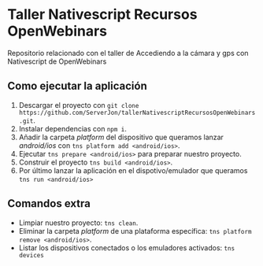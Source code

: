 # Taller Nativescript Recursos OpenWebinars

Repositorio relacionado con el taller de Accediendo a la cámara y gps con Nativescript de OpenWebinars

## Como ejecutar la aplicación

1. Descargar el proyecto con `git clone https://github.com/ServerJon/tallerNativescriptRecursosOpenWebinars.git`.
2. Instalar dependencias con `npm i`.
3. Añadir la carpeta *platform* del dispositivo que queramos lanzar *android/ios* con `tns platform add <android/ios>`.
4. Ejecutar `tns prepare <android/ios>` para preparar nuestro proyecto.
5. Construir el proyecto `tns build <android/ios>`.
6. Por último lanzar la aplicación en el dispotivo/emulador que queramos `tns run <android/ios>`

## Comandos extra

- Limpiar nuestro proyecto: `tns clean`.
- Eliminar la carpeta *platform* de una plataforma específica: `tns platform remove <android/ios>`.
- Listar los dispositivos conectados o los emuladores activados: `tns devices`
